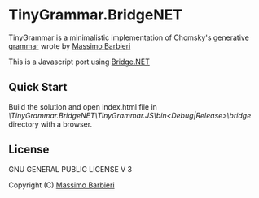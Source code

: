 TinyGrammar.BridgeNET
=====================

TinyGrammar is a minimalistic implementation of Chomsky's [generative grammar](https://en.wikipedia.org/wiki/Generative_grammar) wrote by [Massimo Barbieri](http://www.massimobarbieri.it)

This is a Javascript port using [Bridge.NET](https://github.com/bridgedotnet)

## Quick Start
Build the solution and open index.html file in *\TinyGrammar.BridgeNET\TinyGrammar.JS\bin\<Debug|Release>\bridge* directory with a browser.

## License

GNU GENERAL PUBLIC LICENSE V 3

Copyright (C) [Massimo Barbieri](http://www.massimobarbieri.it)

